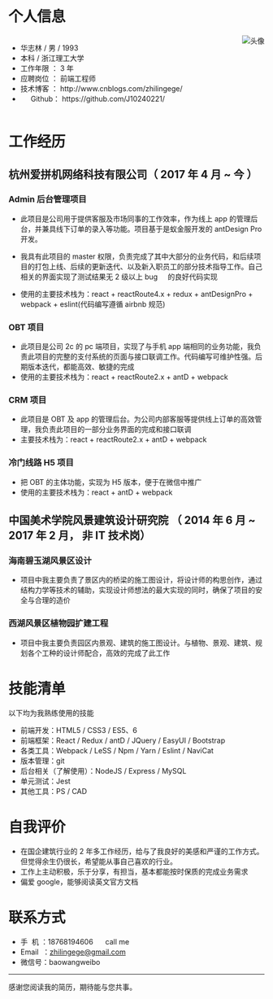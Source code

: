 <h1>个人信息</h1>

<div style="overflow: hidden">
  <img src="https://raw.githubusercontent.com/J10240221/MyResume/master/Avatar.jpg" alt="头像" style="float: right">
  <div>
    <ul>
      <li>华志林 / 男 / 1993</li>
      <li>本科 / 浙江理工大学</li>
      <li>工作年限 ：&nbsp;3 年</li>
      <li>应聘岗位 ： 前端工程师</li>
      <li>技术博客 ： http://www.cnblogs.com/zhilingege/</li>
      <li><img src="https://assets-cdn.github.com/images/icons/emoji/octocat.png" style="width: 1rem;  vertical-align: sub"> Github： https://github.com/J10240221/</li>
    </ul>
  </div>
</div>

# 工作经历

## 杭州爱拼机网络科技有限公司（ 2017 年 4 月 ~ 今 ）

### Admin 后台管理项目

* 此项目是公司用于提供客服及市场同事的工作效率，作为线上 app 的管理后台，并兼具线下订单的录入等功能。项目基于是蚁金服开发的 antDesign Pro 开发。
* 我具有此项目的 master 权限，负责完成了其中大部分的业务代码，和后续项目的打包上线、后续的更新迭代、以及新入职员工的部分技术指导工作。自己相关的界面实现了测试结果无 2 级以上 bug <img  src="https://twemoji.maxcdn.com/36x36/1f41b.png" style="width: 1rem; vertical-align: sub">的良好代码实现

* 使用的主要技术栈为：react + reactRoute4.x + redux + antDesignPro + webpack + eslint(代码编写遵循 airbnb 规范)

### OBT 项目

* 此项目是公司 2c 的 pc 端项目，实现了与手机 app 端相同的业务功能，我负责此项目的完整的支付系统的页面与接口联调工作。代码编写可维护性强。后期版本迭代，都能高效、敏捷的完成
* 使用的主要技术栈为：react + reactRoute2.x + antD + webpack

### CRM 项目

* 此项目是 OBT 及 app 的管理后台。为公司内部客服等提供线上订单的高效管理，我负责此项目的一部分业务界面的完成和接口联调
* 主要技术栈为：react + reactRoute2.x + antD + webpack

### 冷门线路 H5 项目

* 把 OBT 的主体功能，实现为 H5 版本，便于在微信中推广
* 使用的主要技术栈为：react + antD + webpack

<!-- ### MNO 项目

我在此项目负责了哪些工作，分别在哪些地方做得出色/和别人不一样/成长快，这个项目中，我最困难的问题是什么，我采取了什么措施，最后结果如何。这个项目中，我最自豪的技术细节是什么，为什么，实施前和实施后的数据对比如何，同事和领导对此的反应如何。

### PQR 项目

我在此项目负责了哪些工作，分别在哪些地方做得出色/和别人不一样/成长快，这个项目中，我最困难的问题是什么，我采取了什么措施，最后结果如何。这个项目中，我最自豪的技术细节是什么，为什么，实施前和实施后的数据对比如何，同事和领导对此的反应如何。 -->

## 中国美术学院风景建筑设计研究院 （ 2014 年 6 月 ~ 2017 年 2 月， 非 IT 技术岗）

### 海南碧玉湖风景区设计

* 项目中我主要负责了景区内的桥梁的施工图设计，将设计师的构思创作，通过结构力学等技术的辅助，实现设计师想法的最大实现的同时，确保了项目的安全与合理的造价

### 西湖风景区植物园扩建工程

* 项目中我主要负责园区内景观、建筑的施工图设计。与植物、景观、建筑、规划各个工种的设计师配合，高效的完成了此工作

# 技能清单

以下均为我熟练使用的技能

* 前端开发：HTML5 / CSS3 / ES5、6
* 前端框架：React / Redux / antD / JQuery / EasyUI / Bootstrap
* 各类工具：Webpack / LeSS / Npm / Yarn / Eslint / NaviCat
* 版本管理：git
* 后台相关（了解使用）：NodeJS / Express / MySQL
* 单元测试：Jest
* 其他工具：PS / CAD

# 自我评价

* 在国企建筑行业的 2 年多工作经历，给与了我良好的美感和严谨的工作方式。但觉得余生仍很长，希望能从事自己喜欢的行业。
* 工作上主动积极，乐于分享，有担当，基本都能按时保质的完成业务需求
* 偏爱 google，能够阅读英文官方文档

# 联系方式

* 手&nbsp;&nbsp;机 ：18768194606 <img src="https://twemoji.maxcdn.com/36x36/1f603.png" style="width: 1rem;  vertical-align: sub"> call me
* Email &nbsp;：zhilingege@gmail.com
* 微信号：baowangweibo

---

感谢您阅读我的简历，期待能与您共事。

<!-- TODO: 公司业务简介 自我优点 -->

  <!-- # 开源项目和作品

（这一段用于放置工作以外的、可证明你的能力的材料）

## 开源项目

（对于程序员来讲，没有什么比 Show me the code 能有说服力了）

* [STU](http://github.com/yourname/projectname)：项目的简要说明，Star 和 Fork 数多的可以注明
* [WXYZ](http://github.com/yourname/projectname)：项目的简要说明，Star 和 Fork 数多的可以注明

## 技术文章

（挑选你写作或翻译的技术文章，好的文章可以从侧面证实你的表达和沟通能力，也帮助招聘方更了解你）

* [一个产品经理眼中的云计算：前生今世和未来](http://get.jobdeer.com/706.get)
* [来自 HeroKu 的 HTTP API 设计指南(翻译文章)](http://get.jobdeer.com/343.get) （ 好的翻译文章可以侧证你对英文技术文档的阅读能力） -->

<!-- （我一般主张将技能清单写入到工作经历里边去。不过很难完整，所以有这么一段也不错） -->
